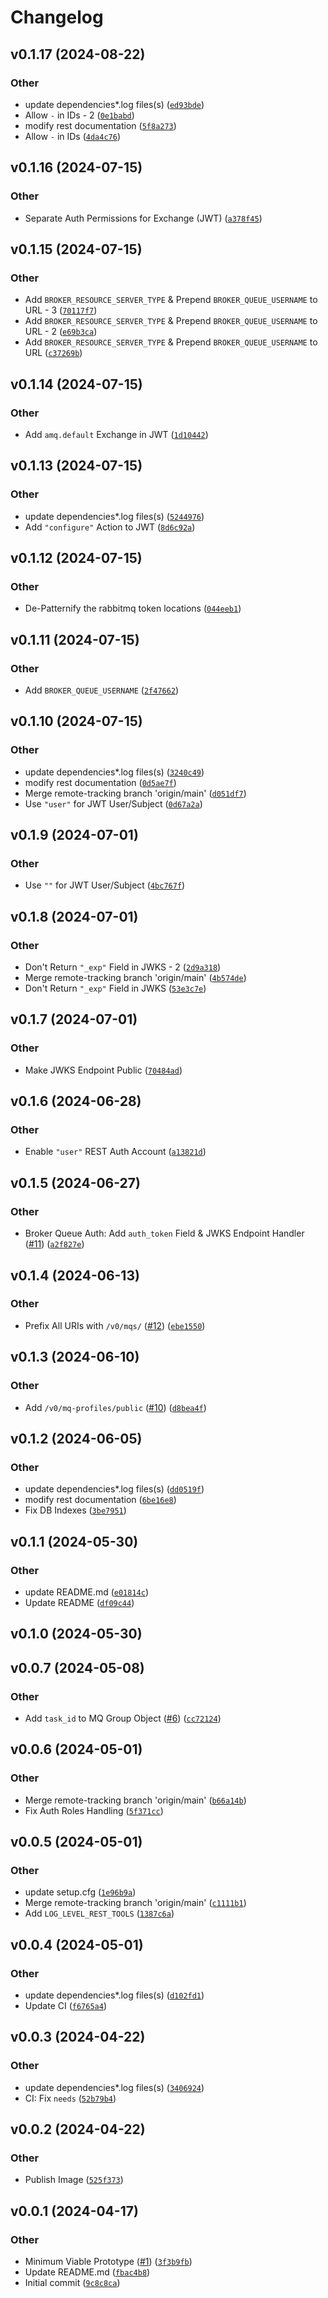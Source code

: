 # Changelog

<!--next-version-placeholder-->

## v0.1.17 (2024-08-22)

### Other

* <bot> update dependencies*.log files(s) ([`ed93bde`](https://github.com/Observation-Management-Service/ewms-message-queue-service/commit/ed93bded98815e631ea27f829408911934d45663))
* Allow `-` in IDs - 2 ([`0e1babd`](https://github.com/Observation-Management-Service/ewms-message-queue-service/commit/0e1babd2c921cc84bc94fdd891aa80466358a0c6))
* <ci> modify rest documentation ([`5f8a273`](https://github.com/Observation-Management-Service/ewms-message-queue-service/commit/5f8a2735224e72787176c90062409ee9789b0807))
* Allow `-` in IDs ([`4da4c76`](https://github.com/Observation-Management-Service/ewms-message-queue-service/commit/4da4c7658adad37508fc4455251c20e5f1dc5e46))

## v0.1.16 (2024-07-15)

### Other

* Separate Auth Permissions for Exchange (JWT) ([`a378f45`](https://github.com/Observation-Management-Service/ewms-message-queue-service/commit/a378f4565293d8788169057d499110158e2b63f1))

## v0.1.15 (2024-07-15)

### Other

* Add `BROKER_RESOURCE_SERVER_TYPE` & Prepend `BROKER_QUEUE_USERNAME` to URL - 3 ([`70117f7`](https://github.com/Observation-Management-Service/ewms-message-queue-service/commit/70117f7d0062ebe860a47b82c93c06bc6b4d109f))
* Add `BROKER_RESOURCE_SERVER_TYPE` & Prepend `BROKER_QUEUE_USERNAME` to URL - 2 ([`e69b3ca`](https://github.com/Observation-Management-Service/ewms-message-queue-service/commit/e69b3cae28e6874b1423af86066220afdfa2a9e3))
* Add `BROKER_RESOURCE_SERVER_TYPE` & Prepend `BROKER_QUEUE_USERNAME` to URL ([`c37269b`](https://github.com/Observation-Management-Service/ewms-message-queue-service/commit/c37269bbad9b3eaedbb3bd5292de415871eaf8e1))

## v0.1.14 (2024-07-15)

### Other

* Add `amq.default` Exchange in JWT ([`1d10442`](https://github.com/Observation-Management-Service/ewms-message-queue-service/commit/1d10442a90442178ba77863729749e74f50e0f08))

## v0.1.13 (2024-07-15)

### Other

* <bot> update dependencies*.log files(s) ([`5244976`](https://github.com/Observation-Management-Service/ewms-message-queue-service/commit/52449764876ab3393db0d34b5a0e5f96048e9620))
* Add `"configure"` Action to JWT ([`8d6c92a`](https://github.com/Observation-Management-Service/ewms-message-queue-service/commit/8d6c92adb97f90ba9c6194ec3dea8b08a402333e))

## v0.1.12 (2024-07-15)

### Other

* De-Patternify the rabbitmq token locations ([`044eeb1`](https://github.com/Observation-Management-Service/ewms-message-queue-service/commit/044eeb1b9b347bef0b23c49c94a26796dc3e2fef))

## v0.1.11 (2024-07-15)

### Other

* Add `BROKER_QUEUE_USERNAME` ([`2f47662`](https://github.com/Observation-Management-Service/ewms-message-queue-service/commit/2f476627b7346f719bfe46d61b9104630943cdff))

## v0.1.10 (2024-07-15)

### Other

* <bot> update dependencies*.log files(s) ([`3240c49`](https://github.com/Observation-Management-Service/ewms-message-queue-service/commit/3240c492a2651adc80e14084aef946f1b5c0b129))
* <ci> modify rest documentation ([`0d5ae7f`](https://github.com/Observation-Management-Service/ewms-message-queue-service/commit/0d5ae7fc1dc07b7269a5e3a7e713ea066b798fab))
* Merge remote-tracking branch 'origin/main' ([`d051df7`](https://github.com/Observation-Management-Service/ewms-message-queue-service/commit/d051df714746117bd52a18a5116bc21a29248eaf))
* Use `"user"` for JWT User/Subject ([`0d67a2a`](https://github.com/Observation-Management-Service/ewms-message-queue-service/commit/0d67a2a83ae01a412619c284c7ae90aa267f6cec))

## v0.1.9 (2024-07-01)

### Other

* Use `""` for JWT User/Subject ([`4bc767f`](https://github.com/Observation-Management-Service/ewms-message-queue-service/commit/4bc767f0fd25e17901103f00688565c268b3207d))

## v0.1.8 (2024-07-01)

### Other

* Don't Return `"_exp"` Field in JWKS - 2 ([`2d9a318`](https://github.com/Observation-Management-Service/ewms-message-queue-service/commit/2d9a318f771c5bf69d0428ae6f8edb21225c28f0))
* Merge remote-tracking branch 'origin/main' ([`4b574de`](https://github.com/Observation-Management-Service/ewms-message-queue-service/commit/4b574deed5b5882d2b53377a3af770914aa12eb2))
* Don't Return `"_exp"` Field in JWKS ([`53e3c7e`](https://github.com/Observation-Management-Service/ewms-message-queue-service/commit/53e3c7ee03c84446fc84ed26ed156a4a762603c4))

## v0.1.7 (2024-07-01)

### Other

* Make JWKS Endpoint Public ([`70484ad`](https://github.com/Observation-Management-Service/ewms-message-queue-service/commit/70484ad5dd2f8aedee3830de730f45ab7b5ce1e9))

## v0.1.6 (2024-06-28)

### Other

* Enable `"user"` REST Auth Account ([`a13821d`](https://github.com/Observation-Management-Service/ewms-message-queue-service/commit/a13821dc377508d92d1bc2c8d715965414307f13))

## v0.1.5 (2024-06-27)

### Other

* Broker Queue Auth: Add `auth_token` Field & JWKS Endpoint Handler ([#11](https://github.com/Observation-Management-Service/ewms-message-queue-service/issues/11)) ([`a2f827e`](https://github.com/Observation-Management-Service/ewms-message-queue-service/commit/a2f827e85f1815dc956342d6e99e4b14a9f8bc7d))

## v0.1.4 (2024-06-13)

### Other

* Prefix All URIs with `/v0/mqs/` ([#12](https://github.com/Observation-Management-Service/ewms-message-queue-service/issues/12)) ([`ebe1550`](https://github.com/Observation-Management-Service/ewms-message-queue-service/commit/ebe15502cff4da751c191b8c23cd7e252ca6c3e2))

## v0.1.3 (2024-06-10)

### Other

* Add `/v0/mq-profiles/public` ([#10](https://github.com/Observation-Management-Service/ewms-message-queue-service/issues/10)) ([`d8bea4f`](https://github.com/Observation-Management-Service/ewms-message-queue-service/commit/d8bea4f31d44f9b6efbe3f3a6ac2ae465c21dae6))

## v0.1.2 (2024-06-05)

### Other

* <bot> update dependencies*.log files(s) ([`dd0519f`](https://github.com/Observation-Management-Service/ewms-message-queue-service/commit/dd0519f22f9593f663de7b4f208bce950a4ccec8))
* <ci> modify rest documentation ([`6be16e8`](https://github.com/Observation-Management-Service/ewms-message-queue-service/commit/6be16e8edac690176a3c90439eacc0129b2238b8))
* Fix DB Indexes ([`3be7951`](https://github.com/Observation-Management-Service/ewms-message-queue-service/commit/3be7951f9d0ea19b067b549644d98b817794d64b))

## v0.1.1 (2024-05-30)

### Other

* <bot> update README.md ([`e01814c`](https://github.com/Observation-Management-Service/ewms-message-queue-service/commit/e01814c537560775f1ca54c69ec45837dfa356c2))
* Update README ([`df09c44`](https://github.com/Observation-Management-Service/ewms-message-queue-service/commit/df09c4428ffdd43dc12336a622138376504d2b37))

## v0.1.0 (2024-05-30)



## v0.0.7 (2024-05-08)

### Other

* Add `task_id` to MQ Group Object ([#6](https://github.com/Observation-Management-Service/ewms-message-queue-service/issues/6)) ([`cc72124`](https://github.com/Observation-Management-Service/ewms-message-queue-service/commit/cc72124d8ac74bd2dbba835c50801be847689a0e))

## v0.0.6 (2024-05-01)

### Other

* Merge remote-tracking branch 'origin/main' ([`b66a14b`](https://github.com/Observation-Management-Service/ewms-message-queue-service/commit/b66a14b50bb1dc29eafd03862feb2b5b5d3aef6f))
* Fix Auth Roles Handling ([`5f371cc`](https://github.com/Observation-Management-Service/ewms-message-queue-service/commit/5f371ccfb10991f2cef24ad91455a506ff0540bb))

## v0.0.5 (2024-05-01)

### Other

* <bot> update setup.cfg ([`1e96b9a`](https://github.com/Observation-Management-Service/ewms-message-queue-service/commit/1e96b9aa0dc6a30635bd22fade53f59ac6da0f82))
* Merge remote-tracking branch 'origin/main' ([`c1111b1`](https://github.com/Observation-Management-Service/ewms-message-queue-service/commit/c1111b1375afd08224055dba2f308f09036a9fcb))
* Add `LOG_LEVEL_REST_TOOLS` ([`1387c6a`](https://github.com/Observation-Management-Service/ewms-message-queue-service/commit/1387c6a6efe4718bc79c2f508003c39d28ffeb31))

## v0.0.4 (2024-05-01)

### Other

* <bot> update dependencies*.log files(s) ([`d102fd1`](https://github.com/Observation-Management-Service/ewms-message-queue-service/commit/d102fd15db93263304afd573ea000574471fd470))
* Update CI ([`f6765a4`](https://github.com/Observation-Management-Service/ewms-message-queue-service/commit/f6765a4f702645950c6bbe1592539260c5bcc879))

## v0.0.3 (2024-04-22)

### Other

* <bot> update dependencies*.log files(s) ([`3406924`](https://github.com/Observation-Management-Service/ewms-message-queue-service/commit/3406924c9ad5783b2687483e309128be810e2b14))
* CI: Fix `needs` ([`52b79b4`](https://github.com/Observation-Management-Service/ewms-message-queue-service/commit/52b79b4f4ab993a79faac7cee6177af1ddb5d96b))

## v0.0.2 (2024-04-22)

### Other

* Publish Image ([`525f373`](https://github.com/Observation-Management-Service/ewms-message-queue-service/commit/525f373c85b4c291c4f7f13eb62847cd1a90b45f))

## v0.0.1 (2024-04-17)

### Other

* Minimum Viable Prototype ([#1](https://github.com/Observation-Management-Service/ewms-message-queue-service/issues/1)) ([`3f3b9fb`](https://github.com/Observation-Management-Service/ewms-message-queue-service/commit/3f3b9fbe077f9bdb0c7658f3660305daa6898782))
* Update README.md ([`fbac4b8`](https://github.com/Observation-Management-Service/ewms-message-queue-service/commit/fbac4b8b815b34fdb55dd2f8f5b1c012c260cca6))
* Initial commit ([`9c8c8ca`](https://github.com/Observation-Management-Service/ewms-message-queue-service/commit/9c8c8ca45afb69d7aeef38538947dff8b62dc545))
